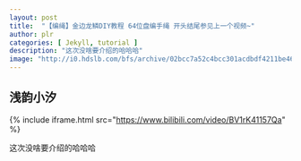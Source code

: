 ```yaml
---
layout: post
title:  "【编绳】金边龙鳞DIY教程 64位盘编手绳 开头结尾参见上一个视频~"
author: plr
categories: [ Jekyll, tutorial ]
description: "这次没啥要介绍的哈哈哈"
image: "http://i0.hdslb.com/bfs/archive/02bcc7a52c4bcc301acdbdf4211be46ec2594a93.jpg"
---
```

## 浅韵小汐

{% include iframe.html src="https://www.bilibili.com/video/BV1rK41157Qa" %}

这次没啥要介绍的哈哈哈

